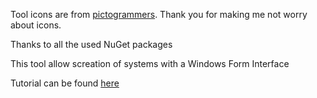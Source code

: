 Tool icons are from [pictogrammers](https://pictogrammers.com/). Thank you for making me not worry about icons.

Thanks to all the used NuGet packages

This tool allow screation of systems with a Windows Form Interface

Tutorial can be found [here](./HowToUse.md)
